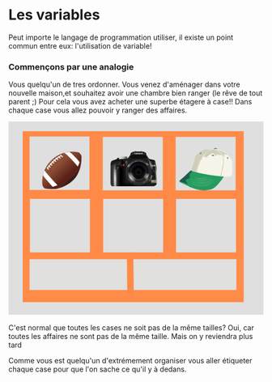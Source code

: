 # Les variables

Peut importe le langage de programmation utiliser, il existe un point commun entre eux: l'utilisation de variable!

### Commençons par une analogie
Vous quelqu'un de tres ordonner. Vous venez d'aménager dans votre nouvelle maison,et souhaitez avoir une chambre bien ranger (le rêve de tout parent ;)
Pour cela vous avez acheter une superbe étagere à case!! Dans chaque case vous allez pouvoir y ranger des affaires.

![etagere](../../img/etagere.jpeg)
<div class="alert alert-block alert-info">
  C'est normal que toutes les cases ne soit pas de la même tailles?
  Oui, car toutes les affaires ne sont pas de la même taille. Mais on y reviendra plus tard
</div>


Comme vous est quelqu'un d'extrémement organiser vous aller étiqueter chaque case pour que l'on sache ce qu'il y à dedans.
